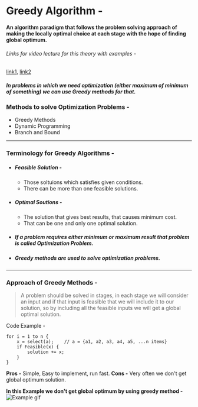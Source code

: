 # Greedy Algorithm - 
**An algorithm paradigm that follows the problem solving approach of making the locally optimal choice at each stage with the hope of finding global optimum.**
###### Links for video lecture for this theory with examples - 
[link1](https://youtu.be/ARvQcqJ_-NY), [link2](https://youtu.be/HzeK7g8cD0Y)
##### In problems in which we need optimization (either maximum of minimum of something) we can use Greedy methods for that.
### Methods to solve Optimization Problems - 
* Greedy Methods
* Dynamic Programming
* Branch and Bound
---
### Terminology for Greedy Algorithms - 
* ##### Feasible Solution - 
    * Those soltuions which satisfies given conditions.
    * There can be more than one feasible solutions.
* ##### Optimal Soutions - 
    * The solution that gives best results, that causes minimum cost.
    * That can be one and only one optimal solution.
* ##### If a problem requires either minimum or maximum result that problem is called **Optimization Problem**.
* ##### Greedy methods are used to solve optimization problems.
---
### Approach of Greedy Methods - 
>
> A problem should be solved in stages, in each stage we will consider an input and if that input is feasible that we will include it to our solution, so by including all the feasible inputs we will get a global optimal solution.

Code Example - 
``` 
for i = 1 to n {
    x = select(a);    // a = {a1, a2, a3, a4, a5, ...n items}
    if Feasible(x) {
        solution += x;
    }
}
```

**Pros -**
Simple, Easy to implement, run fast.
**Cons -**
Very often we don't get global optimum solution.

**In this Example we don't get global optimum by using greedy method -**
![Example gif](https://d18l82el6cdm1i.cloudfront.net/uploads/xlck8z42EM-greedy-search-path-example.gif)